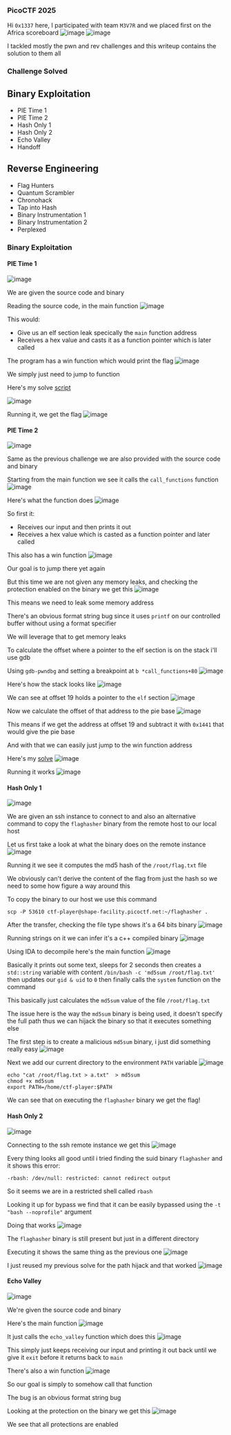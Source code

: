 <h3> PicoCTF 2025 </h3>

Hi `0x1337` here, I participated with team `M3V7R` and we placed first on the Africa scoreboard
![image](https://github.com/user-attachments/assets/365896bd-7924-42c1-950b-bd22d3e8845b)
![image](https://github.com/user-attachments/assets/a5701d5b-a8de-42c8-97f6-67249b04812a)

I tackled mostly the pwn and rev challenges and this writeup contains the solution to them all

<h3> Challenge Solved </h3>

## Binary Exploitation
- PIE Time 1
- PIE Time 2
- Hash Only 1
- Hash Only 2
- Echo Valley
- Handoff

## Reverse Engineering
- Flag Hunters
- Quantum Scrambler
- Chronohack
- Tap into Hash
- Binary Instrumentation 1
- Binary Instrumentation 2
- Perplexed

### Binary Exploitation

#### PIE Time 1

![image](https://github.com/user-attachments/assets/4e895ce7-3bc4-405a-98d9-043d809ec49e)

We are given the source code and binary

Reading the source code, in the main function 
![image](https://github.com/user-attachments/assets/d9a9ccfc-84f4-4ff8-b85a-67d661f003a9)

This would:
- Give us an elf section leak specically the `main` function address
- Receives a hex value and casts it as a function pointer which is later called

The program has a win function which would print the flag
![image](https://github.com/user-attachments/assets/e2aec084-042b-41d8-9637-5a5f67ad0e9c)

We simply just need to jump to function

Here's my solve [script](https://github.com/h4ckyou/h4ckyou.github.io/blob/main/posts/ctf/picoctf/scripts/2025/Binary%20Exploitation/PIE%20Time%201/solve.py)

![image](https://github.com/user-attachments/assets/81993aca-c2f7-4913-b926-1959816c3382)

Running it, we get the flag
![image](https://github.com/user-attachments/assets/eedb3f6f-264e-4f2d-8505-cf1669799c30)


#### PIE Time 2

![image](https://github.com/user-attachments/assets/6c95b2e2-8a39-4762-b48e-19c7eb9d49b7)

Same as the previous challenge we are also provided with the source code and binary

Starting from the main function we see it calls the `call_functions` function
![image](https://github.com/user-attachments/assets/bb48a252-a8da-4c02-ae39-3e63ee12946f)

Here's what the function does
![image](https://github.com/user-attachments/assets/71c22757-a1dc-41ff-98a4-85d2cce00e32)

So first it:
- Receives our input and then prints it out
- Receives a hex value which is casted as a function pointer and later called

This also has a win function
![image](https://github.com/user-attachments/assets/236746ed-f131-425a-ade3-5ed0ad774aa6)

Our goal is to jump there yet again

But this time we are not given any memory leaks, and checking the protection enabled on the binary we get this
![image](https://github.com/user-attachments/assets/2adfd7cd-1fae-4b3f-9cd7-15075796b67e)

This means we need to leak some memory address

There's an obvious format string bug since it uses `printf` on our controlled buffer without using a format specifier

We will leverage that to get memory leaks

To calculate the offset where a pointer to the elf section is on the stack i'll use gdb 

Using `gdb-pwndbg` and setting a breakpoint at `b *call_functions+80`
![image](https://github.com/user-attachments/assets/dd29fe46-ef95-415f-9c94-702a1338c65f)

Here's how the stack looks like
![image](https://github.com/user-attachments/assets/5122f6e2-70ac-45fb-a6eb-b10c493db89d)

We can see at offset 19 holds a pointer to the `elf` section
![image](https://github.com/user-attachments/assets/82741b9d-6c01-4f53-9d7a-bfdbc276d134)

Now we calculate the offset of that address to the pie base
![image](https://github.com/user-attachments/assets/2fc7f85e-81ae-47eb-8434-a4a3a26dde5b)

This means if we get the address at offset 19 and subtract it with `0x1441` that would give the pie base

And with that we can easily just jump to the win function address

Here's my [solve](https://github.com/h4ckyou/h4ckyou.github.io/blob/main/posts/ctf/picoctf/scripts/2025/Binary%20Exploitation/PIE%20Time%202/solve.py)
![image](https://github.com/user-attachments/assets/91df4ae7-983a-46bf-8728-f9663223940b)

Running it works
![image](https://github.com/user-attachments/assets/1328eefd-cbdb-40d5-aaa0-a6b7e975147c)


#### Hash Only 1

![image](https://github.com/user-attachments/assets/5b71a020-aec2-4d03-a17d-ca1b5cdf5f89)

We are given an ssh instance to connect to and also an alternative command to copy the `flaghasher` binary from the remote host to our local host

Let us first take a look at what the binary does on the remote instance
![image](https://github.com/user-attachments/assets/961bc6d3-9436-4e74-b693-d52f802229a8)

Running it we see it computes the md5 hash of the `/root/flag.txt` file

We obviously can't derive the content of the flag from just the hash so we need to some how figure a way around this

To copy the binary to our host we use this command

```
scp -P 53610 ctf-player@shape-facility.picoctf.net:~/flaghasher .
```

After the transfer, checking the file type shows it's a 64 bits binary
![image](https://github.com/user-attachments/assets/645bec08-f6ba-45b8-ab4b-d5c226161391)

Running strings on it we can infer it's a c++ compiled binary
![image](https://github.com/user-attachments/assets/a9be228e-31c9-4841-8645-97e0cde481c0)

Using IDA to decompile here's the main function
![image](https://github.com/user-attachments/assets/35b48d7f-349b-42f4-84b5-6310cb8416ba)

Basically it prints out some text, sleeps for 2 seconds then creates a `std::string` variable with content `/bin/bash -c 'md5sum /root/flag.txt'` then updates our `gid & uid` to `0` then finally calls the `system` function on the command

This basically just calculates the `md5sum` value of the file `/root/flag.txt`

The issue here is the way the `md5sum` binary is being used, it doesn't specify the full path thus we can hijack the binary so that it executes something else

The first step is to create a malicious `md5sum` binary, i just did something really easy
![image](https://github.com/user-attachments/assets/7b38f6b1-a4bc-440c-b388-1cc29cf4e887)

Next we add our current directory to the environment `PATH` variable
![image](https://github.com/user-attachments/assets/304f90a4-4378-445d-8088-e9e3924ea0af)

```
echo "cat /root/flag.txt > a.txt"  > md5sum
chmod +x md5sum
export PATH=/home/ctf-player:$PATH
```

We can see that on executing the `flaghasher` binary we get the flag!

#### Hash Only 2

![image](https://github.com/user-attachments/assets/6f67310d-7107-4d51-8175-fc21083c0c51)

Connecting to the ssh remote instance we get this
![image](https://github.com/user-attachments/assets/d3675b0e-faa3-4e32-a441-5c3223edcec7)

Every thing looks all good until i tried finding the suid binary `flaghasher` and it shows this error:

```
-rbash: /dev/null: restricted: cannot redirect output
```

So it seems we are in a restricted shell called `rbash`

Looking it up for bypass we find that it can be easily bypassed using the `-t "bash --noprofile"` argument

Doing that works
![image](https://github.com/user-attachments/assets/113b137c-d81a-40e3-b019-fefd47ca502a)

The `flaghasher` binary is still present but just in a different directory

Executing it shows the same thing as the previous one
![image](https://github.com/user-attachments/assets/54149357-7737-4e0a-8579-778e3b861b45)

I just reused my previous solve for the path hijack and that worked
![image](https://github.com/user-attachments/assets/f44c3188-d666-4944-b780-55189521c32a)


#### Echo Valley

![image](https://github.com/user-attachments/assets/a057fab9-577b-44c9-b12d-c1301b1e98c5)

We're given the source code and binary

Here's the main function
![image](https://github.com/user-attachments/assets/2773847f-40d2-4cc1-9283-97a6970b52f8)

It just calls the `echo_valley` function which does this
![image](https://github.com/user-attachments/assets/fc5ddfde-c2fd-45d0-8464-1e39dc3dc152)

This simply just keeps receiving our input and printing it out back until we give it `exit` before it returns back to `main`

There's also a win function
![image](https://github.com/user-attachments/assets/eebf1af5-11d1-47fd-9beb-5a931409db54)

So our goal is simply to somehow call that function

The bug is an obvious format string bug

Looking at the protection on the binary we get this
![image](https://github.com/user-attachments/assets/d017f981-a632-418c-97d8-44298df577ea)

We see that all protections are enabled










